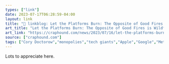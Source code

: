 ```yaml
---
types: ["link"]
date: 2023-07-17T06:28:59-04:00
layout: link
title: "🔗 linkblog: Let the Platforms Burn: The Opposite of Good Fires is Wildfires | Cory Doctorow's craphound.com'"
art_title: "Let the Platforms Burn: The Opposite of Good Fires is Wildfires | Cory Doctorow's craphound.com"
art_link: "https://craphound.com/news/2023/07/16/let-the-platforms-burn-the-opposite-of-good-fires-is-wildfires/"
source: ["craphound.com"]
tags: ["Cory Doctorow","monopolies","tech giants","Apple","Google","Meta","Facebook","interoperability","privacy"]
---
```

Lots to appreciate here.  
 
